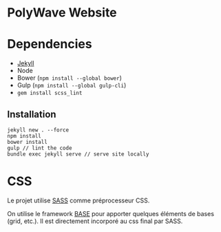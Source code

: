 PolyWave Website
===============

# Dependencies

- [Jekyll](https://jekyllrb.com/)
- Node
- Bower (`npm install --global bower`)
- Gulp (`npm install --global gulp-cli`)
- `gem install scss_lint`

## Installation

```
jekyll new . --force
npm install
bower install
gulp // lint the code
bundle exec jekyll serve // serve site locally
```

# CSS

Le projet utilise [SASS](http://sass-lang.com/guide) comme préprocesseur CSS.

On utilise le framework [BASE](http://getbase.org/) pour apporter quelques
éléments de bases (grid, etc.). Il est directement incorporé au css final par
SASS.

